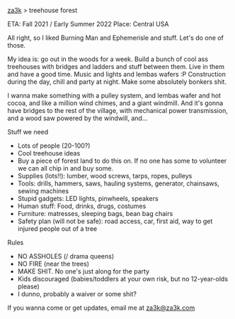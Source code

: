 [za3k](/) > treehouse forest

ETA: Fall 2021 / Early Summer 2022
Place: Central USA

All right, so I liked Burning Man and Ephemerisle and stuff. Let's do one of those.

My idea is: go out in the woods for a week. Build a bunch of cool ass treehouses with bridges and ladders and stuff between them. Live in them and have a good time. Music and lights and lembas wafers :P Construction during the day, chill and party at night. Make some absolutely bonkers shit.

I wanna make something with a pulley system, and lembas wafer and hot cocoa, and like a million wind chimes, and a giant windmill. And it's gonna have bridges to the rest of the village, with mechanical power transmission, and a wood saw powered by the windwill, and...

Stuff we need
- Lots of people (20-100?)
- Cool treehouse ideas
- Buy a piece of forest land to do this on. If no one has some to volunteer we can all chip in and buy some.
- Supplies (lots!!): lumber, wood screws, tarps, ropes, pulleys
- Tools: drills, hammers, saws, hauling systems, generator, chainsaws, sewing machines
- Stupid gadgets: LED lights, pinwheels, speakers
- Human stuff: Food, drinks, drugs, costumes
- Furniture: matresses, sleeping bags, bean bag chairs
- Safety plan (will not be safe): road access, car, first aid, way to get injured people out of a tree

Rules
- NO ASSHOLES (/ drama queens)
- NO FIRE (near the trees)
- MAKE SHIT. No one's just along for the party
- Kids discouraged (babies/toddlers at your own risk, but no 12-year-olds please)
- I dunno, probably a waiver or some shit?

If you wanna come or get updates, email me at <za3k@za3k.com>
